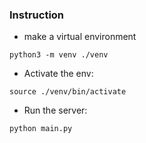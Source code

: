 ### Instruction

- make a virtual environment
```
python3 -m venv ./venv
```
- Activate the env:
```
source ./venv/bin/activate
```
- Run the server:
```
python main.py
```

